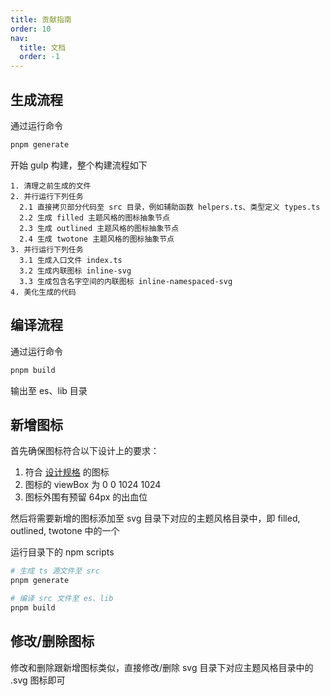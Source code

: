 ```yaml
---
title: 贡献指南
order: 10
nav:
  title: 文档
  order: -1
---
```


## 生成流程

通过运行命令

```sh
pnpm generate
```

开始 gulp 构建，整个构建流程如下

```
1. 清理之前生成的文件
2. 并行运行下列任务
  2.1 直接拷贝部分代码至 src 目录，例如辅助函数 helpers.ts、类型定义 types.ts
  2.2 生成 filled 主题风格的图标抽象节点
  2.3 生成 outlined 主题风格的图标抽象节点
  2.4 生成 twotone 主题风格的图标抽象节点
3. 并行运行下列任务
  3.1 生成入口文件 index.ts
  3.2 生成内联图标 inline-svg
  3.3 生成包含名字空间的内联图标 inline-namespaced-svg
4. 美化生成的代码
```

## 编译流程

通过运行命令

```sh
pnpm build
```

输出至 es、lib 目录

## 新增图标

首先确保图标符合以下设计上的要求：

1. 符合 [设计规格](https://ant.design/docs/spec/icon-cn#%E8%AE%BE%E8%AE%A1%E8%A7%84%E6%A0%BC) 的图标
1. 图标的 viewBox 为 0 0 1024 1024
2. 图标外围有预留 64px 的出血位

然后将需要新增的图标添加至 svg 目录下对应的主题风格目录中，即 filled, outlined, twotone 中的一个

运行目录下的 npm scripts

```sh
# 生成 ts 源文件至 src
pnpm generate

# 编译 src 文件至 es、lib
pnpm build
```

## 修改/删除图标

修改和删除跟新增图标类似，直接修改/删除 svg 目录下对应主题风格目录中的 .svg 图标即可
